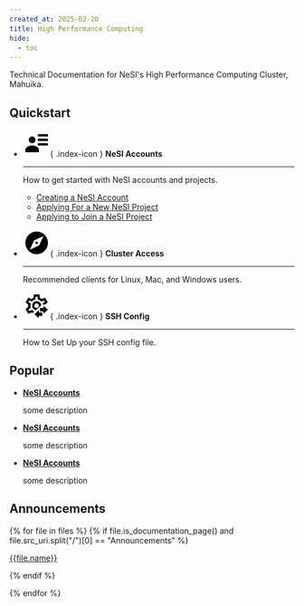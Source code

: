 ```yaml
---
created_at: 2025-02-20
title: High Performance Computing
hide: 
  - toc
---
```


Technical Documentation for NeSI's High Performance Computing Cluster, Mahuika.

## Quickstart

<div class="grid cards" markdown>

-   ![](../assets/icons/material/account-details.svg){ .index-icon } __NeSI Accounts__

    ---

    How to get started with NeSI accounts and projects.

    - [Creating a NeSI Account](../Access/Accounts-Projects_and_Allocations/Creating_a_NeSI_Account_Profile.md)
    - [Applying For a New NeSI Project](../Access/Accounts-Projects_and_Allocations/Applying_for_a_new_NeSI_project.md)
    - [Applying to Join a NeSI Project](../Access/Accounts-Projects_and_Allocations/Applying_to_join_an_existing_NeSI_project.md)

-   ![](../assets/icons/material/compass.svg){ .index-icon } __Cluster Access__

    ---

    Recommended clients for Linux, Mac, and Windows users.

-   ![](../assets/icons/material/cog-transfer-outline.svg){ .index-icon } __SSH Config__

    ---

    How to Set Up your SSH config file.

</div>

## Popular

<div class="grid cards" markdown>

-   [__NeSI Accounts__](../Access/Accounts-Projects_and_Allocations/Applying_to_join_an_existing_NeSI_project.md)

    some description

-   [__NeSI Accounts__](../Access/Accounts-Projects_and_Allocations/Applying_to_join_an_existing_NeSI_project.md)
    
    some description


-   [__NeSI Accounts__](../Access/Accounts-Projects_and_Allocations/Applying_to_join_an_existing_NeSI_project.md)
    
    some description

</div>

## Announcements 

{% for file in files %}
{% if file.is_documentation_page() and file.src_uri.split("/")[0] == "Announcements" %}

[{{file.name}}]({{file.src_uri}})

{% endif %}

{% endfor %}
